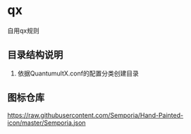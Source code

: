 # qx
自用qx规则

## 目录结构说明

1. 依据QuantumultX.conf的配置分类创建目录

## 图标仓库
https://raw.githubusercontent.com/Semporia/Hand-Painted-icon/master/Semporia.json
